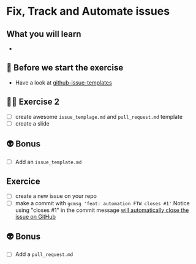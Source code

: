 # Fix, Track and Automate issues

## What you will learn

-

## 👾 Before we start the exercise

- Have a look at [github-issue-templates](https://github.com/stevemao/github-issue-templates)

## 👨‍🚀 Exercise 2

- [ ] create awesome `issue_templage.md` and `pull_request.md` template
- [ ] create a slide

## 👽 Bonus

- [ ] Add an `issue_template.md`

## Exercice

- [ ] create a new issue on your repo
- [ ] make a commit with `gcmsg 'feat: automation FTW closes #1'`
Notice using "closes #1" in the commit message [will automatically close the issue on GitHub](https://docs.github.com/en/issues/tracking-your-work-with-issues/linking-a-pull-request-to-an-issue#linking-a-pull-request-to-an-issue-using-a-keyword)

## 👽 Bonus

- [ ] Add a `pull_request.md`
